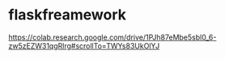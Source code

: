 # flaskfreamework
https://colab.research.google.com/drive/1PJh87eMbe5sbl0_6-zw5zEZW31qgRlrg#scrollTo=TWYs83UkOlYJ
